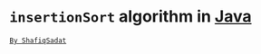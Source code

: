 # `insertionSort` algorithm in [Java](https://en.wikipedia.org/wiki/Java_(programming_language))

[`By ShafiqSadat`](https://t.me/afprogrammer)


